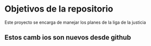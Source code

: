 # Objetivos de la repositorio

Este proyecto se encarga de manejar los planes de la liga de la justicia


## Estos camb ios son nuevos desde github
